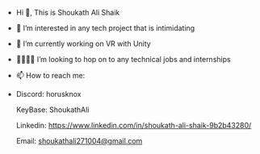 - Hi 🤜, This is Shoukath Ali Shaik
- 👀 I’m interested in any tech project that is intimidating
- 🌱 I’m currently working on VR with Unity
- 👩🏾‍🤝‍👩 I’m looking to hop on to any technical jobs and internships
- 📫 How to reach me:
- 
  Discord: horusknox
  
  KeyBase: ShoukathAli
  
  Linkedin: https://www.linkedin.com/in/shoukath-ali-shaik-9b2b43280/
  
  Email: shoukathali271004@gmail.com
